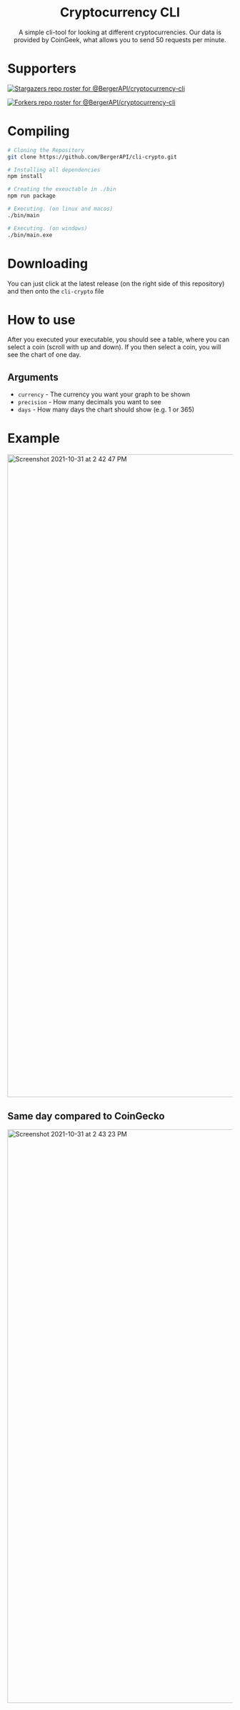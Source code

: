 <div align="center">
   <h1>Cryptocurrency CLI</h1>
  
   A simple cli-tool for looking at different cryptocurrencies. Our data is provided by CoinGeek, what allows you to send 50 requests per minute.
</div>

# Supporters

[![Stargazers repo roster for @BergerAPI/cryptocurrency-cli](https://reporoster.com/stars/dark/BergerAPI/cryptocurrency-cli)](https://github.com/BergerAPI/cryptocurrency-cli/stargazers)

[![Forkers repo roster for @BergerAPI/cryptocurrency-cli](https://reporoster.com/forks/dark/BergerAPI/cryptocurrency-cli)](https://github.com/BergerAPI/cryptocurrency-cli/network/members)

# Compiling
```bash
# Cloning the Repository
git clone https://github.com/BergerAPI/cli-crypto.git

# Installing all dependencies 
npm install

# Creating the exeuctable in ./bin
npm run package

# Executing. (on linux and macos)
./bin/main

# Executing. (on windows)
./bin/main.exe
```

# Downloading
You can just click at the latest release (on the right side of this repository) and then onto the `cli-crypto` file

# How to use
After you executed your executable, you should see a table, where you can select a coin (scroll with up and down). If you then select a coin, you will see the chart of one day.

## Arguments
- `currency` - The currency you want your graph to be shown
- `precision` - How many decimals you want to see
- `days` - How many days the chart should show (e.g. 1 or 365)

# Example
<img width="1440" alt="Screenshot 2021-10-31 at 2 42 47 PM" src="https://user-images.githubusercontent.com/58854363/139586535-5ef45422-c897-495e-a466-4121e7cbcb61.png">

## Same day compared to CoinGecko
<img width="1285" alt="Screenshot 2021-10-31 at 2 43 23 PM" src="https://user-images.githubusercontent.com/58854363/139586558-1e7d51b1-13f4-45eb-a35c-5d8942fa1b54.png">
